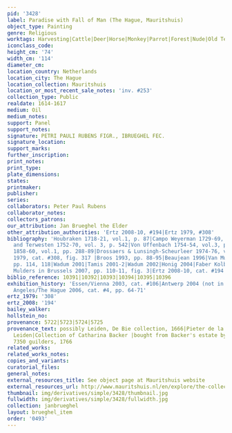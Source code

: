 ```yaml
---
pid: '3428'
label: Paradise with Fall of Man (The Hague, Mauritshuis)
object_type: Painting
genre: Religious
worktags: Harvesting|Cattle|Deer|Horse|Monkey|Parrot|Forest|Nude|Old Testament|Paradise
iconclass_code:
height_cm: '74'
width_cm: '114'
diameter_cm:
location_country: Netherlands
location_city: The Hague
location_collection: Mauritshuis
location_or_most_recent_sale_notes: 'inv. #253'
collection_type: Public
realdate: 1614-1617
medium: Oil
medium_notes:
support: Panel
support_notes:
signature: PETRI PAULI RUBENS FIGR., IBRUEGHEL FEC.
signature_location:
support_marks:
further_inscription:
print_notes:
print_type:
plate_dimensions:
states:
printmaker:
publisher:
series:
collaborators: Peter Paul Rubens
collaborator_notes:
collectors_patrons:
our_attribution: Jan Brueghel the Elder
other_attribution_authorities: 'Ertz 2008-10, #194|Ertz 1979, #308'
bibliography: 'Houbraken 1718-21, vol.1, p. 87|Campo Weyerman 1729-69, vol.1, p. 348|Hoet
  and Terwesten 1752-70, vol. 3, p. 542|Von Uffenbach 1754-54, vol.3, p.421|Thoré-Bürger
  1858-60, vol.1, pp. 288-89|Drossaers & Lunsingh-Scheurleer 1974-76, vol.3, pp. 202-3|Ertz
  1979, cat. #308, fig. 317 |Broos 1993, pp. 88-95|Beaujean 1996|Van Mulders 2000,
  pp. 114, 118|Wadum 2001|Tamis 2001-2|Wadum 2002|Honig 2004|Faber Kolb 2005, 78-80|Van
  Mulders in Brussels 2007, pp. 110-11, fig. 3|Ertz 2008-10, cat. #194'
biblio_reference: 10391|10392|10393|10394|10395|10396
exhibition_history: 'Essen/Vienna 2003, cat. #106|Antwerp 2004 (not in catalogue)|Los
  Angeles/The Hague 2006, cat. #4, pp. 64-71'
ertz_1979: '308'
ertz_2008: '194'
bailey_walker:
hollstein_no:
provenance: 5722|5723|5724|5725
provenance_text: possibly Leiden, De Bie collection, 1666|Pieter de la Court collection,
  Leiden|Collection of Catharina Backer |bought from Backer's estate by Willem V for
  7350 guilders, 1766
related_works:
related_works_notes:
copies_and_variants:
curatorial_files:
general_notes:
external_resources_title: See object page at Mauritshuis website
external_resources_url: http://www.mauritshuis.nl/en/explore/the-collection/artworks/the-garden-of-eden-with-the-fall-of-man-253/
thumbnail: img/derivatives/simple/3428/thumbnail.jpg
fullwidth: img/derivatives/simple/3428/fullwidth.jpg
collection: janbrueghel
layout: brueghel_item
order: '0493'
---
```

